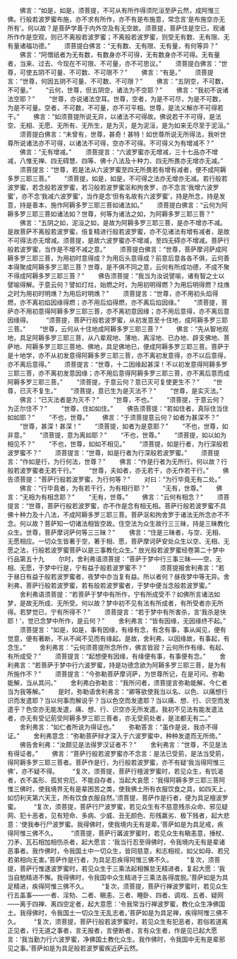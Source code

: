 <!-- { "loadSidebar": true } -->
　　佛言：“如是，如是，须菩提，不可从有所作得须陀洹至萨云然，成阿惟三佛。行般若波罗蜜布施，亦不求有所作，亦不有是布施意，常念言‘是布施空亦无所有’。何以故？是菩萨学善于内外空及有无空故。须菩提，菩萨住是空已，观诸所作作是空观，则已不离般若波罗蜜；不离般若波罗蜜，则受无有数、无有限、无有量诸福功德。”
　　须菩提白佛言：“无有数、无有限、无有量，有何等异？”
　　佛言：“阿僧祇者为无有数，有数身亦不可得，无有数身亦不可得。无有量者，当来、过去、今现在不可限、不可量，亦不可思议。”
　　须菩提白佛言：“世尊，可使五阴不可量、不可数、不可限不？”
　　佛言：“有是。”
　　须菩提言：“世尊，何因五阴不可量、不可数、不可限？”
　　佛言：“五阴空，不可数，不可量。”
　　“云何，世尊，但五阴空，诸法为不空耶？”
　　佛言：“我初不说诸法空耶？”
　　“世尊，亦说诸法空耳。世尊，空者，为是不可尽，为是不可数，为是不可量。空者，不可数，不可量，亦不可平相。世尊，是法义解亦不可得若干。”
　　佛言：“如须菩提所说无异，以诸法不可得故。佛说若干不可得，是法空、无相、无愿、无所有、无所生，是为灭，是为泥洹，是为如来无尽至于泥洹。”
　　须菩提白佛言：“未曾有，世尊，甚奇！甚特！如世尊所说无所得法，我听世尊所说诸法亦不可得，以诸法不可得，空亦不可得。不可得义为有增减不？”
　　佛言：“无有增减。”
　　须菩提言：“六波罗蜜亦无增减，三十七品亦不增减，八惟无禅、四无碍慧、四等、佛十八法及十种力、四无所畏亦无增亦无减。”
　　须菩提言：“世尊，若是法从六波罗蜜至四无所畏若有增有减者，便不成阿耨多罗三耶三菩。”
　　“须菩提，如是，如是，不可得之法亦无增亦无减。若行般若波罗蜜，若念般若波罗蜜，若习般若波罗蜜沤和拘舍罗，亦不念言‘我增六波罗蜜’，亦不念‘我减六波罗蜜’，当作是念‘但有名故有六波罗蜜’，持是所念，持是发意，持是善本，施作阿耨多罗三耶三菩如诸法如。”
　　须菩提白佛言：“云何为阿耨多罗三耶三菩如诸法如？世尊，何等为诸法之如，为阿耨多罗三耶三菩？”
　　佛言：“五阴之如，泥洹之如，是故为阿耨多罗三耶三菩，是亦不增亦不减。是故菩萨不离般若波罗蜜，倍复精进行般若波罗蜜，亦不见诸法有增有减者，是故不可得法亦无增减。须菩提，是故六波罗蜜亦不增减，至四无碍亦不增减。菩萨行般若波罗蜜，当作是不增不减之意。”
　　须菩提白佛言：“世尊，菩萨摩诃萨成阿耨多罗三耶三菩，为用初时意得成？为用后头意得成？前意后意各各不俱，云何善本得聚成阿耨多罗三耶三菩？世尊，是不俱不同之意，云何有所成功德，不成不聚不得成阿耨多罗三耶三菩？”
　　佛告须菩提：“我当为汝说譬喻，诸有智之士以譬喻得解。于意云何？譬如灯炷，始燃之时，为用初明得燃？为用后明得燃？炷燋之时为用初时明燋？为用后时明燋？”
　　须菩提言：“世尊，亦不用初头焰得燃，亦不离初焰因缘得燃；亦不用后焰得燃，亦不离后焰因缘。”
　　“须菩提，菩萨亦不用初意得阿耨多罗三耶三菩，亦不离初意因缘；亦不用后意得，亦不离后意因缘得。
　　“须菩提，菩萨行般若波罗蜜，从初发意至十住地，成阿耨多罗三耶三菩。”
　　“世尊，云何从十住地成阿耨多罗三耶三菩？”
　　佛言：“先从智地观地，具足阿耨多罗三耶三菩，从八辈观地、薄地、离淫地、已办地、辟支佛地、菩萨地、阿耨多罗三耶三菩地、佛地，具足佛地已，便成阿耨多罗三耶三菩。菩萨于是十地学，亦不从初发意得阿耨多罗三耶三菩，亦不离初发意得，亦不以后意得，亦不离后意得。”
　　须菩提言：“世尊，十二因缘起甚深！不以初发意得阿耨多罗三耶三菩，亦不离初发意因缘；亦不用后意得阿耨多罗三耶三菩，亦不离后意而成阿耨多罗三耶三菩。”
　　“须菩提，于意云何？意已灭可复使更生不？”
　　“世尊，已灭不复生。”
　　“须菩提，意已生为是灭法不？”
　　“世尊，是实灭法。”
　　佛言：“已灭法者是为灭不？”
　　“世尊，不也。”
　　“须菩提，于意云何？为正尔住不？”
　　“世尊，住如如住。”
　　佛告须菩提：“若如住者，真际住当住如如耶？”
　　“不也，世尊。”
　　佛言：“于须菩提意云何？如者为甚深不？”
　　“世尊，甚深！甚深！”
　　“须菩提，如者为是意耶？”
　　“不也，世尊，如非意。”
　　“须菩提，意为离如耶？”
　　“不也，世尊。”
　　“须菩提，如以如为相见不？”
　　“不也，世尊，如如不相见。”
　　“须菩提，如是行者，为行深般若波罗蜜不？”
　　须菩提言：“世尊，如是行者为行深般若波罗蜜。”
　　须菩提言：“作如是行，为行何法，世尊？”
　　佛言：“作是行者为无所行。何以故？行般若波罗蜜者无若干行。”
　　“世尊，夫如者，亦无若干，亦无作若干行。”
　　佛告须菩提：“菩萨行般若波罗蜜，为行何等？”
　　对曰：“为行毕竟无有二处。”
　　佛言：“行毕竟者，为有若干行，为有相行耶？”
　　“无有，世尊。”
　　佛言：“无相为有相念耶？”
　　“无有，世尊。”
　　佛言：“云何有相念？”
　　须菩提言：“世尊，菩萨行般若波罗蜜，亦不作是念有相无相。菩萨行般若波罗蜜不具佛十种力及十八法，不成阿耨多罗三耶三菩。菩萨沤和拘舍罗于诸法无所念亦不不念。何以故？菩萨知一切诸法相皆空故。住空法为众生故行三三昧，持是三昧教化众生。世尊，菩萨摩诃萨何等三三昧？”
　　佛言：“住是三昧者，与空、无相、无愿相应。一切众生皆著于空，著于相、愿，菩萨摩诃萨安处众生以空、无相、无愿之法，行般若波罗蜜菩萨以是三事教化众生。”
放光般若波罗蜜经卷第二十梦中行品第五十九
　　尔时，舍利弗语须菩提：“菩萨于梦中行三事三昧——空、无相、无愿，于梦中行是，宁有益于般若波罗蜜不？”
　　须菩提报舍利弗言：“若于昼日有益于般若波罗蜜者，夜梦中亦当复有益。所以者何？昼夜梦中等无异。舍利弗，菩萨行般若波罗蜜，若有般若波罗蜜者，于梦中便当念般若波罗蜜。”
　　舍利弗语须菩提：“若菩萨于梦中有所作，宁有所成受不？如佛所言诸法如梦，是故无所成、无所受。何以故？梦中初不见有法有所成者，有所受者亦无所得。若梦觉已，宁有所得不？”
　　须菩提言：“若于梦中有所害杀，言‘我杀是快耶！’，觉已念梦中所作，是云何？”
　　舍利弗言：“皆有因缘，无因缘终不起。”
　　须菩提言：“如是，如是，事有因缘，有缘有念，有念有事，事从闻见，便有觉意，便有著断，不从不闻不见而有缘起。是故，舍利弗，以因缘故，有事起，有念生。”
　　舍利弗言：“云何须菩提所念所作，佛言皆寂？云何所作有缘、有起、有所成受？”
　　须菩提言：“起想便有因缘，有缘便有事，有事便有念。”
　　舍利弗言：“若菩萨于梦中行六波罗蜜，持是功德念欲为阿耨多罗三耶三菩，是为有所施作不？”
　　须菩提言：“今弥勒菩萨摩诃萨，为世尊所记，在是可问。弥勒能解，当从其问。”
　　舍利弗白弥勒言：“我所问者，须菩提言弥勒能解，今仁者当为我等解。”
　　是时，弥勒语舍利弗言：“卿等欲使我当以名、以色、以痛想行识而发遣耶？当以何事而解说乎？当以色空而发遣耶？当以痛、想、行、识空而发遣乎？色空亦无能发遣，痛、想、行、识空亦无所发遣。我初不见法有能发遣法者，亦无有受记莂受阿耨多罗三耶三菩者，亦无受莂处者，是法都无有二。”
　　舍利弗言：“如仁者所说为得证也。”
　　弥勒答言：“虽作是说，我亦不得证。”
　　舍利弗意念：“弥勒菩萨辩才深入于六波罗蜜中，种种发遣而无所倚。”
　　佛告舍利弗：“汝颇见是法得罗汉证者不？”
　　舍利弗言：“世尊，不见是法有得证者。”
　　佛言：“菩萨行般若波罗蜜亦不念言：是法已受莂，是法当受莂，得阿耨多罗三耶三菩者。菩萨作是行，为行般若波罗蜜，亦不有疑‘我当得阿惟三佛’，亦不疑不得。
　　“复次，须菩提，菩萨行檀波罗蜜时，若见众生，有饥渴者，衣不盖形、孤贫穷厄、不能自存者，当起大哀愿：‘我得阿耨多罗三耶三菩阿惟三佛时，使我境界无有是辈困苦之类，使我佛土所有衣服饮食之具，如四天上，如忉利天第六天王，所有饮食衣服自然。’须菩提，菩萨作是行者，便为具足檀波罗蜜。
　　“复次，须菩提，菩萨行尸波罗蜜，若见众生有不慈意残杀众命、邪见疑网、犯十恶者，见有短命、多病、少威、丑无颜色、形残羸劣、极下贱者，起大悲意：‘使我奉行尸波罗蜜。我得佛时，使我境内无有是辈。’菩萨如是为具足戒，疾得阿惟三佛不久。
　　“须菩提，菩萨行羼波罗蜜时，若见众生有瞋恚意，捶杖、刀矛、瓦石相加相伤杀者，起大愿言：‘我当行忍至得佛时，令我境内无有是辈诸恶事者。我作佛时，令我国土中一切众生，皆同慈意，和志相视，如父如母、若兄若弟相向无害。’菩萨作是行者，为具足忍疾得阿惟三佛不久。
　　“复次，须菩提，菩萨行惟逮波罗蜜时，若见众生于三乘法起相懈怠无精进者，复起大愿：‘我当自勉精进不懈。我得佛时，令我国中众生精进于三乘法各得度脱。’菩萨如是为具足精进，疾得阿惟三佛不久。
　　“复次，须菩提，菩萨行禅波罗蜜时，若见众生行五盖事——一者、淫劮、二者、瞋恚、三者、睡卧、四者、调戏、五者、疑网——离于四禅、离四空定者，起大意愿：‘令我常当行禅波罗蜜，教化众生净佛国土。我得佛时，令我国土一切众生无乱志者。’菩萨如是为具足禅，疾得阿惟三佛不久。
　　“复次，须菩提，菩萨行般若波罗蜜时，若见众生有犯恶者，若俗若道离正见者，行无道之事者，言无报者，言便断者，言有众生者，作是见已起大愿言：‘我当勤力行六波罗蜜，净佛国土教化众生。我作佛时，令我国中无有是辈邪见之事。’菩萨如是为具足般若波罗蜜疾近萨云然。
